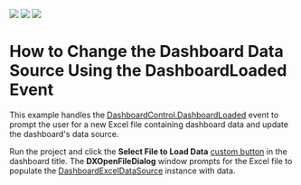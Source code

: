 <!-- default badges list -->
![](https://img.shields.io/endpoint?url=https://codecentral.devexpress.com/api/v1/VersionRange/144736151/18.1.6%2B)
[![](https://img.shields.io/badge/Open_in_DevExpress_Support_Center-FF7200?style=flat-square&logo=DevExpress&logoColor=white)](https://supportcenter.devexpress.com/ticket/details/T830543)
[![](https://img.shields.io/badge/📖_How_to_use_DevExpress_Examples-e9f6fc?style=flat-square)](https://docs.devexpress.com/GeneralInformation/403183)
<!-- default badges end -->
# How to Change the Dashboard Data Source Using the DashboardLoaded Event

This example handles the [DashboardControl.DashboardLoaded](https://docs.devexpress.com/Dashboard/DevExpress.DashboardWpf.DashboardControl.DashboardLoaded) event to prompt the user for a new Excel file containing dashboard data and update the dashboard's data source.

Run the project and click the **Select File to Load Data** [custom button](https://docs.devexpress.com/Dashboard/DevExpress.DashboardWpf.DashboardControlBase.TitleCustomizationsTemplate) in the dashboard title. The **DXOpenFileDialog** window prompts for the Excel file to populate the [DashboardExcelDataSource](https://docs.devexpress.com/Dashboard/DevExpress.DashboardCommon.DashboardExcelDataSource) instance with data.
